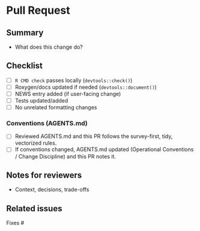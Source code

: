 # Pull Request

## Summary
- What does this change do?

## Checklist
- [ ] `R CMD check` passes locally (`devtools::check()`)
- [ ] Roxygen/docs updated if needed (`devtools::document()`)
- [ ] NEWS entry added (if user-facing change)
- [ ] Tests updated/added
- [ ] No unrelated formatting changes

### Conventions (AGENTS.md)
- [ ] Reviewed AGENTS.md and this PR follows the survey-first, tidy, vectorized rules.
- [ ] If conventions changed, AGENTS.md updated (Operational Conventions / Change Discipline) and this PR notes it.

## Notes for reviewers
- Context, decisions, trade-offs

## Related issues
Fixes #
